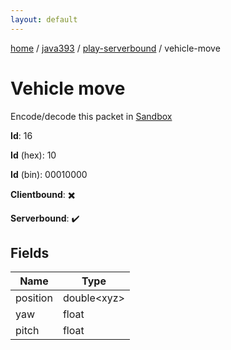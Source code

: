 ```yaml
---
layout: default
---
```


[home](/)  /  [java393](/protocol/java393)  /  [play-serverbound](/protocol/java393/play-serverbound)  /  vehicle-move

# Vehicle move

Encode/decode this packet in [Sandbox](../../../sandbox/java393#PlayServerbound.VehicleMove)

**Id**: 16

**Id** (hex): 10

**Id** (bin): 00010000

**Clientbound**: ✖️

**Serverbound**: ✔️

## Fields

Name | Type
---|---
position | double&lt;xyz&gt;
yaw | float
pitch | float
